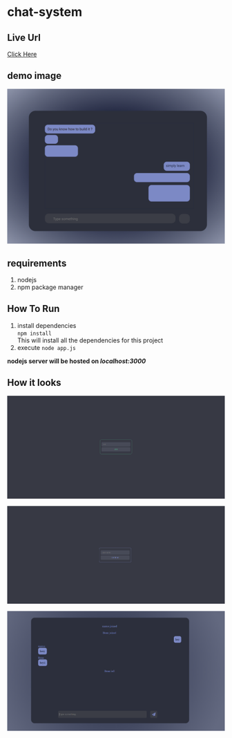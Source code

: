 # chat-system

## Live Url

[Click Here](chat.abkap.me)

## demo image

![demo](./images/demo.png)

## requirements

1.  nodejs
2.  npm package manager

## How To Run

1. install dependencies  
   `npm install`  
   This will install all the dependencies for this project
2. execute
   `node app.js`

**nodejs server will be hosted on _localhost:3000_**

## How it looks

![link page](./images/link.PNG)

![username page](./images/username.PNG)

![chat page](./images/chat.PNG)
